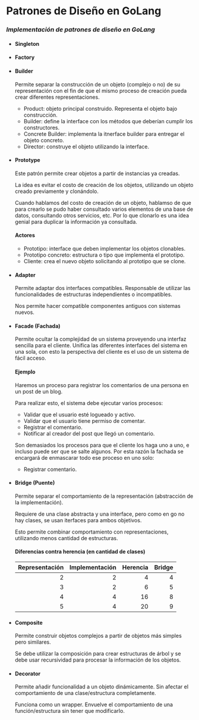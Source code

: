 # Patrones de Diseño en GoLang

### *Implementación de patrones de diseño en GoLang*

* #### Singleton
* #### Factory
* #### Builder
    Permite separar la construcción de un objeto (complejo o no) de su representación con el fin de que el mismo proceso de creación pueda crear diferentes representaciones.
    * Product: objeto principal construido. Representa el objeto bajo construcción.
    * Builder: define la interface con los métodos que deberían cumplir los constructores.
    * Concrete Builder: implementa la itnerface builder para entregar el objeto concreto.
    * Director: construye el objeto utilizando la interface.
* #### Prototype
    Este patrón permite crear objetos a partir de instancias ya creadas.

    La idea es evitar el costo de creación de los objetos, utilizando un objeto creado previamente y clonándolo.

    Cuando hablamos del costo de creación de un objeto, hablamso de que para crearlo se pudo haber consultado varios elementos de una base de datos, consultando otros servicios, etc. Por lo que clonarlo es una idea genial para duplicar la información ya consultada.

    #### Actores
    * Prototipo: interface que deben implementar los objetos clonables.
    * Prototipo concreto: estructura o tipo que implementa el prototipo.
    * Cliente: crea el nuevo objeto solicitando al prototipo que se clone.
* #### Adapter
    Permite adaptar dos interfaces compatibles. Responsable de utilizar las funcionalidades de estructuras independientes o incompatibles.
    
    Nos permite hacer compatible componentes antiguos con sistemas nuevos.
* #### Facade (Fachada)
    Permite ocultar la complejidad de un sistema proveyendo una interfaz sencilla para el cliente.
    Unifica las diferentes interfaces del sistema en una sola, con esto la perspectiva del cliente es el uso de un sistema de fácil acceso.
    #### Ejemplo
    Haremos un proceso para registrar los comentarios de una persona en un post de un blog.

    Para realizar esto, el sistema debe ejecutar varios procesos:
    * Validar que el usuario esté logueado y activo.
    * Validar que el usuario tiene permiso de comentar.
    * Registrar el comentario.
    * Notificar al creador del post que llegó un comentario.

    Son demasiados los procesos para que el cliente los haga uno a uno, e incluso puede ser que se salte algunos. Por esta razón la fachada se encargará de enmascarar todo ese proceso en uno solo:
    * Registrar comentario.
* #### Bridge (Puente)
    Permite separar el comportamiento de la representación (abstracción de la implementación).

    Requiere de una clase abstracta y una interface, pero como en go no hay clases, se usan iterfaces para ambos objetivos.

    Esto permite combinar comportamiento con representaciones, utilizando menos cantidad de estructuras.
    #### Diferencias contra herencia (en cantidad de clases)
    | Representación | Implementación | Herencia | Bridge
    ---: | ---: | ---: | ---:
    2 | 2 | 4 | 4
    3 | 2 | 6 | 5
    4 | 4 | 16 | 8
    5 | 4 | 20 | 9
* #### Composite
    Permite construir objetos complejos a partir de objetos más simples pero similares.

    Se debe utilizar la composición para crear estructuras de árbol y se debe usar recursividad para procesar la información de los objetos.
* #### Decorator
    Permite añadir funcionalidad a un objeto dinámicamente. Sin afectar el comportamiento de una clase/estructura completamente.

    Funciona como un wrapper. Envuelve el comportamiento de una función/estructura sin tener que modificarlo.